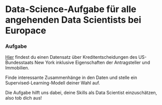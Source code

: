 # Data-Science-Aufgabe für alle angehenden Data Scientists bei Europace

### Aufgabe

[Hier](./data.csv) findest du einen Datensatz über Kreditentscheidungen des US-Bundesstaats New York inklusive Eigenschaften der Antragsteller und Immobilien.

Finde interessante Zusammenhänge in den Daten und stelle ein Supervised-Learning-Modell deiner Wahl auf.

Die Aufgabe hilft uns dabei, deine Skills als Data Scientist einzuschätzen, also tob dich aus!

